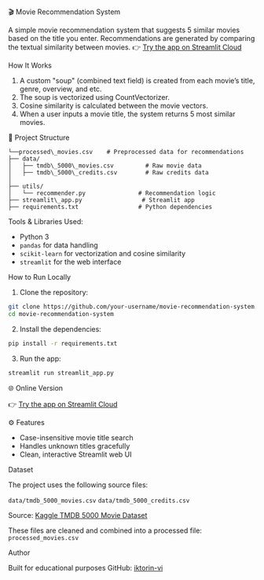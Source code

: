 🎬 Movie Recommendation System

A simple movie recommendation system that suggests 5 similar movies based on the title you enter. Recommendations are generated by comparing the textual similarity between movies.
👉 [Try the app on Streamlit Cloud](https://movie-recommendation-system-yvuckoy4ffq2azfurczyuc.streamlit.app/)


How It Works

1. A custom "soup" (combined text field) is created from each movie’s title, genre, overview, and etc.
2. The soup is vectorized using CountVectorizer.
3. Cosine similarity is calculated between the movie vectors.
4. When a user inputs a movie title, the system returns 5 most similar movies.

📁 Project Structure

```
└──processed\_movies.csv    # Preprocessed data for recommendations
├── data/
│   ├── tmdb\_5000\_movies.csv         # Raw movie data
│   ├── tmdb\_5000\_credits.csv        # Raw credits data
│        
├── utils/
│   └── recommender.py               # Recommendation logic
├── streamlit\_app.py                 # Streamlit app
├── requirements.txt                 # Python dependencies
```


Tools & Libraries Used:

- Python 3
- `pandas` for data handling
- `scikit-learn` for vectorization and cosine similarity
- `streamlit` for the web interface


How to Run Locally

1. Clone the repository:
```bash
git clone https://github.com/your-username/movie-recommendation-system.git
cd movie-recommendation-system
````

2. Install the dependencies:

```bash
pip install -r requirements.txt
```

3. Run the app:

```bash
streamlit run streamlit_app.py
```


🌐 Online Version

👉 [Try the app on Streamlit Cloud](https://movie-recommendation-system-yvuckoy4ffq2azfurczyuc.streamlit.app/)


⚙️ Features

* Case-insensitive movie title search
* Handles unknown titles gracefully
* Clean, interactive Streamlit web UI


Dataset

The project uses the following source files:

 `data/tmdb_5000_movies.csv`
 `data/tmdb_5000_credits.csv`

Source: [Kaggle TMDB 5000 Movie Dataset](https://www.kaggle.com/datasets/tmdb/tmdb-movie-metadata)

These files are cleaned and combined into a processed file: `processed_movies.csv`


Author

Built for educational purposes
GitHub: [iktorin-vi](https://github.com/iktorin-vi)
